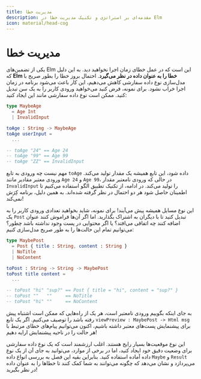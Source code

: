 ```yaml
---
title: مدیریت خطا
description: مقدمه‌ای بر استراتژی و تکنیک مدیریت خطا در Elm
icon: material/head-cog
---
```


# مدیریت خطا

یکی از تضمین‌های Elm این است که در عمل خطای زمان اجرا نخواهید دید. به این دلیل که **Elm خطا را به عنوان داده در نظر می‌گیرد**. احتمال بروز خطا را بطور صریح با مدل‌سازی نوع داده سفارشی کاهش می‌دهیم، این کار باعث می‌شود برنامه در زمان اجرا خراب نشود. برای نمونه، فرض کنید می‌خواهید ورودی کاربر را به یک سن تبدیل کنید. ممکن است نوع داده سفارشی مانند این ایجاد کنید:

```elm
type MaybeAge
  = Age Int
  | InvalidInput

toAge : String -> MaybeAge
toAge userInput =
  ...

-- toAge "24" == Age 24
-- toAge "99" == Age 99
-- toAge "ZZ" == InvalidInput
```

مهم نیست چه ورودی به تابع `toAge` داده شود، این تابع همیشه یک مقدار تولید می‌کند. ورودی معتبر مقادیر مانند `Age 24` و `Age 99`، در حالی که ورودی نامعتبر مقدار `InvalidInput` را تولید می‌کند. در ادامه، از تکنیک تطبیق الگو استفاده می‌کنیم تا اطمینان حاصل شود هر دو احتمال در نظر گرفته شده‌اند. به همین دلیل، برنامه کِرَش نمی‌کند!

این نوع مسایل همیشه پیش می‌آیند! برای نمونه، شاید بخواهید تعدادی ورودی کاربر را به یک `Post` تبدیل کنید تا با دیگران به اشتراک بگذارید. اما اگر آن‌ها فراموش کنند عنوان اضافه کنند چه اتفاقی می‌افتد؟ یا اگر محتوایی در پست وجود نداشته باشد چطور؟ می‌توانیم تمام این حالت‌ها را به طور صریح مدل‌سازی کنیم:

```elm
type MaybePost
  = Post { title : String, content : String }
  | NoTitle
  | NoContent

toPost : String -> String -> MaybePost
toPost title content =
  ...

-- toPost "hi" "sup?" == Post { title = "hi", content = "sup?" }
-- toPost ""   ""     == NoTitle
-- toPost "hi" ""     == NoContent
```

به جای اینکه بگوییم ورودی نامعتبر است، هر یک از راه‌هایی که ممکن است اشتباه پیش رفته باشد را توصیف می‌کنیم. اگر یک تابع `viewPreview : MaybePost -> Html msg` برای پیشنمایش پست‌های معتبر داشته باشیم، اکنون می‌توانیم پیام‌های خطای مرتبط با هر حالت را در ناحیه پیشنمایش ارایه دهیم!

این نوع موقعیت‌ها بسیار رایج هستند. اغلب ارزشمند است که یک نوع داده سفارشی برای وضعیت دقیق خود ایجاد کنید، اما در برخی از موارد، می‌توانید به جای آن از یک نوع داده آماده استفاده کنید. بنابراین بقیه این فصل به بررسی انواع داده `Maybe` و `Result` می‌پردازد و نشان می‌دهد که چگونه می‌توانند به شما کمک کنند تا خطاها را به عنوان داده در نظر بگیرید!
